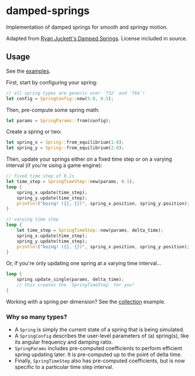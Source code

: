 # damped-springs

Implementation of damped springs for smooth and springy motion.

Adapted from
[Ryan Juckett's Damped Springs](https://www.ryanjuckett.com/damped-springs/).
License included in source.

## Usage

See the [examples](./examples/).

First, start by configuring your spring:

```rs
// all spring types are generic over `f32` and `f64`!
let config = SpringConfig::new(5.0, 0.5);
```

Then, pre-compute some spring math:

```rs
let params = SpringParams::from(config);
```

Create a spring or two:

```rs
let spring_x = Spring::from_equilibrium(1.0);
let spring_y = Spring::from_equilibrium(2.0);
```

Then, update your springs either on a fixed time step or on a varying interval
(if you're using a game engine):

```rs
// fixed time step of 0.1s
let time_step = SpringTimeStep::new(params, 0.1);
loop {
    spring_x.update(time_step);
    spring_y.update(time_step);
    println!("boing! ({}, {})", spring_x.position, spring_y.position);
}

// varying time step
loop {
    let time_step = SpringTimeStep::new(params, delta_time);
    spring_x.update(time_step);
    spring_y.update(time_step);
    println!("boing! ({}, {})", spring_x.position, spring_y.position);
}
```

Or, if you're only updating one spring at a varying time interval...

```rs
loop {
    spring.update_single(params, delta_time);
    // this creates the `SpringTimeStep` for you!
}
```

Working with a spring per dimension? See the
[collection](./examples/collection.rs) example.

### Why so many types?

- A `Spring` is simply the current state of a spring that is being simulated.
- A `SpringConfig` describes the user-level parameters of (a) spring(s), like
  its angular frequency and damping ratio.
- `SpringParams` includes pre-computed coefficients to perform efficient spring
  updating later. It is pre-computed up to the point of delta time.
- Finally, `SpringTimeStep` also has pre-computed coefficients, but is now
  specific to a particular time step interval.

